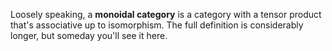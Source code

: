 Loosely speaking, a **monoidal category** is a category with a tensor product that's associative up to isomorphism.  The full definition is considerably longer, but someday you'll see it here.